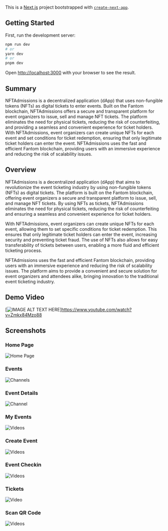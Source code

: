 This is a [Next.js](https://nextjs.org/) project bootstrapped with [`create-next-app`](https://github.com/vercel/next.js/tree/canary/packages/create-next-app).

## Getting Started

First, run the development server:

```bash
npm run dev
# or
yarn dev
# or
pnpm dev
```

Open [http://localhost:3000](http://localhost:3000) with your browser to see the result.

## Summary

NFTAdmissions is a decentralized application (dApp) that uses non-fungible tokens (NFTs) as digital tickets to enter events. Built on the Fantom blockchain, NFTAdmissions offers a secure and transparent platform for event organizers to issue, sell and manage NFT tickets. The platform eliminates the need for physical tickets, reducing the risk of counterfeiting, and providing a seamless and convenient experience for ticket holders. With NFTAdmissions, event organizers can create unique NFTs for each event and set conditions for ticket redemption, ensuring that only legitimate ticket holders can enter the event. NFTAdmissions uses the fast and efficient Fantom blockchain, providing users with an immersive experience and reducing the risk of scalability issues.

## Overview

NFTAdmissions is a decentralized application (dApp) that aims to revolutionize the event ticketing industry by using non-fungible tokens (NFTs) as digital tickets. The platform is built on the Fantom blockchain, offering event organizers a secure and transparent platform to issue, sell, and manage NFT tickets. By using NFTs as tickets, NFTAdmissions eliminates the need for physical tickets, reducing the risk of counterfeiting and ensuring a seamless and convenient experience for ticket holders.

With NFTAdmissions, event organizers can create unique NFTs for each event, allowing them to set specific conditions for ticket redemption. This ensures that only legitimate ticket holders can enter the event, increasing security and preventing ticket fraud. The use of NFTs also allows for easy transferability of tickets between users, enabling a more fluid and efficient ticketing process.

NFTAdmissions uses the fast and efficient Fantom blockchain, providing users with an immersive experience and reducing the risk of scalability issues. The platform aims to provide a convenient and secure solution for event organizers and attendees alike, bringing innovation to the traditional event ticketing industry.

## Demo Video

[![IMAGE ALT TEXT HERE](https://github.com/dominichackett/nftadmissions/blob/main/images/home.png)]https://www.youtube.com/watch?v=Zmkx84Mzo88

## Screenshots

### Home Page
![Home Page](https://github.com/dominichackett/nftadmissions/blob/main/images/home.png)


### Events
![Channels](hhttps://github.com/dominichackett/nftadmissions/blob/main/images/events.png)


### Event Details
![Channel](https://github.com/dominichackett/nftadmissions/blob/main/images/eventdetails.png)

### My Events
![Videos](https://github.com/dominichackett/nftadmissions/blob/main/images/myevents.png)

### Create Event
![Videos](https://github.com/dominichackett/nftadmissions/blob/main/images/createevent.png)

### Event Checkin
![Videos](https://github.com/dominichackett/nftadmissions/blob/main/images/eventcheckin.png)

### Tickets
![Video](https://github.com/dominichackett/nftadmissions/blob/main/images/tickets.png)

### Scan QR Code 
![Videos](https://github.com/dominichackett/nftadmissions/blob/main/images/scan.png)








